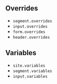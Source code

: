## Overrides

- `segment.overrides`
- `input.overrides`
- `form.overrides`
- `header.overrides`

## Variables

- `site.variables`
- `segment.variables`
- `input.variables`

